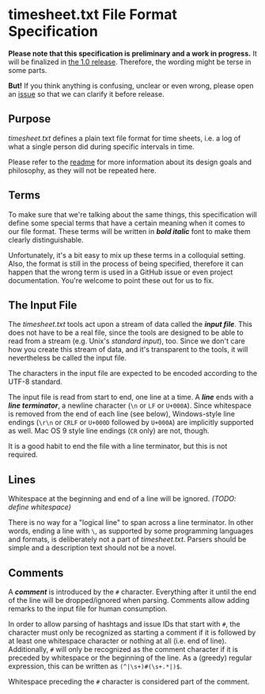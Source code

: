 # timesheet.txt File Format Specification

**Please note that this specification is preliminary and a work in progress.**
It will be finalized in [the 1.0 release](https://github.com/scy/timesheet.txt/milestone/4).
Therefore, the wording might be terse in some parts.

**But!**
If you think anything is confusing, unclear or even wrong, please open an [issue](https://github.com/scy/timesheet.txt/issues) so that we can clarify it before release.

## Purpose

_timesheet.txt_ defines a plain text file format for time sheets, i.e. a log of what a single person did during specific intervals in time.

Please refer to the [readme](README.md) for more information about its design goals and philosophy, as they will not be repeated here.

## Terms

To make sure that we're talking about the same things, this specification will define some special terms that have a certain meaning when it comes to our file format.
These terms will be written in ***bold italic*** font to make them clearly distinguishable.

Unfortunately, it's a bit easy to mix up these terms in a colloquial setting.
Also, the format is still in the process of being specified, therefore it can happen that the wrong term is used in a GitHub issue or even project documentation.
You're welcome to point these out for us to fix.

## The Input File

The _timesheet.txt_ tools act upon a stream of data called the ***input file***.
This does not have to be a real file, since the tools are designed to be able to read from a stream (e.g. Unix's *standard input*), too.
Since we don't care how you create this stream of data, and it's transparent to the tools, it will nevertheless be called the input file.

The characters in the input file are expected to be encoded according to the UTF-8 standard.

The input file is read from start to end, one line at a time.
A ***line*** ends with a ***line terminator***, a newline character (`\n` or `LF` or `U+000A`).
Since whitespace is removed from the end of each line (see below), Windows-style line endings (`\r\n` or `CRLF` or `U+000D` followed by `U+000A`) are implicitly supported as well.
Mac OS 9 style line endings (`CR` only) are not, though.

It is a good habit to end the file with a line terminator, but this is not required.

## Lines

Whitespace at the beginning and end of a line will be ignored.
*(TODO: define whitespace)*

There is no way for a "logical line" to span across a line terminator.
In other words, ending a line with `\`, as supported by some programming languages and formats, is deliberately not a part of _timesheet.txt_.
Parsers should be simple and a description text should not be a novel.

## Comments

A ***comment*** is introduced by the `#` character.
Everything after it until the end of the line will be dropped/ignored when parsing.
Comments allow adding remarks to the input file for human consumption.

In order to allow parsing of hashtags and issue IDs that start with `#`, the character must only be recognized as starting a comment if it is followed by at least one whitespace character or nothing at all (i.e. end of line).
Additionally, `#` will only be recognized as the comment character if it is preceded by whitespace or the beginning of the line.
As a (greedy) regular expression, this can be written as `(^|\s+)#(\s+.*|)$`.

Whitespace preceding the `#` character is considered part of the comment.
